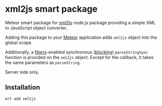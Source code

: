 xml2js smart package
====================

Meteor smart package for [xml2js](https://github.com/Leonidas-from-XIV/node-xml2js) node.js package providing
a simple XML to JavaScript object converter.

Adding this package to your [Meteor](http://www.meteor.com/) application adds `xml2js` object into the global scope.

Additionally, a [fibers](https://github.com/laverdet/node-fibers)-enabled synchronous
([blocking](https://github.com/peerlibrary/meteor-blocking)) `parseStringSync` function is provided on the `xml2js`
object. Except for the callback, it takes the same parameters as `parseString`.

Server side only.

Installation
------------

```
mrt add xml2js
```
